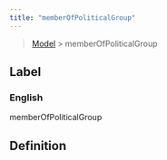 ```yaml
---
title: "memberOfPoliticalGroup"
---
```


> [Model](../../) > memberOfPoliticalGroup

## Label

### English
memberOfPoliticalGroup


## Definition



    
